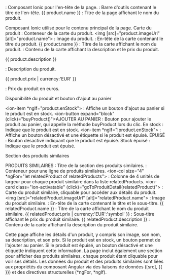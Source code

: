 <ion-header> : Composant Ionic pour l'en-tête de la page.
<ion-toolbar> : Barre d'outils contenant le titre de l'en-tête.
<ion-title>{{ product.name }}</ion-title> : Titre de la page affichant le nom du produit.

Composant Ionic utilisé pour le contenu principal de la page.
Carte du produit
<ion-card> : Conteneur de la carte du produit.
<img [src]="product.imageUrl" [alt]="product.name"> : Image du produit.
<ion-card-header> : En-tête de la carte contenant le titre du produit.
<ion-card-title>{{ product.name }}</ion-card-title> : Titre de la carte affichant le nom du produit.
<ion-card-content> : Contenu de la carte affichant la description et le prix du produit.
<p>{{ product.description }}</p> : Description du produit.
<p>{{ product.prix | currency:'EUR' }}</p> : Prix du produit en euros.

Disponibilité du produit et bouton d'ajout au panier

<ion-item *ngIf="product.enStock"> : Affiche un bouton d'ajout au panier si le produit est en stock.
<ion-button expand="block" (click)="buyProduct()">AJOUTER AU PANIER</ion-button> : Bouton pour ajouter le produit au panier, qui appelle la méthode buyProduct lors du clic.
<ion-label>En stock</ion-label> : Indique que le produit est en stock.
<ion-item *ngIf="!product.enStock"> : Affiche un bouton désactivé et une étiquette si le produit est épuisé.
<ion-button expand="block" disabled>ÉPUISÉ</ion-button> : Bouton désactivé indiquant que le produit est épuisé.
<ion-label>Stock épuisé</ion-label> : Indique que le produit est épuisé.

Section des produits similaires

<ion-title>PRODUITS SIMILAIRES</ion-title> : Titre de la section des produits similaires.
<ion-row> : Conteneur pour une ligne de produits similaires.
<ion-col size="4" *ngFor="let relatedProduct of relatedProducts"> : Colonne de 4 unités de largeur pour chaque produit similaire dans la liste relatedProducts.
<ion-card class="ion-activatable" (click)="goToProduitDetail(relatedProduct)"> : Carte du produit similaire, cliquable pour accéder aux détails du produit.
<img [src]="relatedProduct.imageUrl" [alt]="relatedProduct.name"> : Image du produit similaire.
<ion-card-header> : En-tête de la carte contenant le titre et le sous-titre.
<ion-card-title>{{ relatedProduct.name }}</ion-card-title> : Titre de la carte affichant le nom du produit similaire.
<ion-card-subtitle>{{ relatedProduct.prix | currency:'EUR':'symbol' }}</ion-card-subtitle> : Sous-titre affichant le prix du produit similaire.
<ion-card-content>{{ relatedProduct.description }}</ion-card-content> : Contenu de la carte affichant la description du produit similaire.

Cette page affiche les détails d'un produit, y compris son image, son nom, sa description, et son prix. Si le produit est en stock, un bouton permet de l'ajouter au panier. Si le produit est épuisé, un bouton désactivé et une étiquette indiquent cette information. La page inclut également une section pour afficher des produits similaires, chaque produit étant cliquable pour voir ses détails. Les données du produit et des produits similaires sont liées aux propriétés du composant Angular via des liaisons de données ([src], {{ }}) et des directives structurelles (*ngFor, *ngIf).
